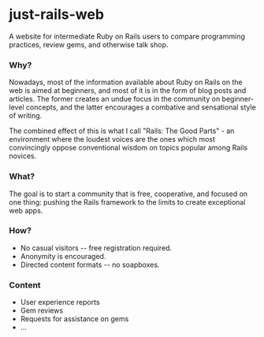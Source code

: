# just-rails-web

A website for intermediate Ruby on Rails users to compare programming practices, review gems, and otherwise talk shop.

### Why?

Nowadays, most of the information available about Ruby on Rails on the web is aimed at beginners, and most of it is in the form of blog posts and articles. The former creates an undue focus in the community on beginner-level concepts, and the latter encourages a combative and sensational style of writing.

The combined effect of this is what I call "Rails: The Good Parts" - an
environment where the loudest voices are the ones
which most convincingly oppose conventional wisdom on topics popular among
Rails novices.

### What?

The goal is to start a community that is free, cooperative, and focused on one
thing: pushing the Rails framework to the limits to create exceptional web
apps.

### How?

* No casual visitors -- free registration required.
* Anonymity is encouraged.
* Directed content formats -- no soapboxes.

### Content

* User experience reports
* Gem reviews
* Requests for assistance on gems
* ...
